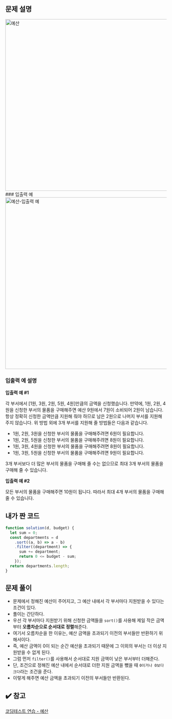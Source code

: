 ## 문제 설명

<img width="537" alt="예산" src="https://user-images.githubusercontent.com/47416686/116362108-aa15ed80-a83c-11eb-99c1-c71342d57e6d.png">
### 입출력 예

<img width="537" alt="예산-입출력 예" src="https://user-images.githubusercontent.com/47416686/116362178-bdc15400-a83c-11eb-8b28-d5d24afae626.png">

### 입출력 예 설명

**입출력 예 #1**

각 부서에서 [1원, 3원, 2원, 5원, 4원]만큼의 금액을 신청했습니다. 만약에, 1원, 2원, 4원을 신청한 부서의 물품을 구매해주면 예산 9원에서 7원이 소비되어 2원이 남습니다. 항상 정확히 신청한 금액만큼 지원해 줘야 하므로 남은 2원으로 나머지 부서를 지원해 주지 않습니다. 위 방법 외에 3개 부서를 지원해 줄 방법들은 다음과 같습니다.

- 1원, 2원, 3원을 신청한 부서의 물품을 구매해주려면 6원이 필요합니다.
- 1원, 2원, 5원을 신청한 부서의 물품을 구매해주려면 8원이 필요합니다.
- 1원, 3원, 4원을 신청한 부서의 물품을 구매해주려면 8원이 필요합니다.
- 1원, 3원, 5원을 신청한 부서의 물품을 구매해주려면 9원이 필요합니다.

3개 부서보다 더 많은 부서의 물품을 구매해 줄 수는 없으므로 최대 3개 부서의 물품을 구매해 줄 수 있습니다.

**입출력 예 #2**

모든 부서의 물품을 구매해주면 10원이 됩니다. 따라서 최대 4개 부서의 물품을 구매해 줄 수 있습니다.

## 내가 짠 코드

```jsx
function solution(d, budget) {
  let sum = 0;
  const departments = d
    .sort((a, b) => a - b)
    .filter((department) => {
      sum += department;
      return 0 <= budget - sum;
    });
  return departments.length;
}
```

## 문제 풀이

- 문제에서 정해진 예산이 주어지고, 그 예산 내에서 각 부서마다 지원받을 수 있다는 조건이 있다.
- 풀이는 간단하다.
- 우선 각 부서마다 지원받기 위해 신청한 금액들을 `sort()`를 사용해 제일 작은 금액부터 **오름차순으로 순서대로 정렬**해준다.
- 여기서 오름차순을 한 이유는, 예산 금액을 초과되기 이전의 부서들만 반환하기 위해서이다.
- 즉, 예산 금액이 0이 되는 순간 예산을 초과되기 때문에 그 이외의 부서는 더 이상 지원받을 수 없게 된다.
- 그럼 먼저 `filter()`를 사용해서 순서대로 지원 금액이 낮은 부서부터 더해준다.
- 단, 조건으로 정해진 예산 내에서 순서대로 더한 지원 금액을 뺐을 때 `0이거나 0보다 크다`라는 조건을 준다.
- 이렇게 해주면 예산 금액을 초과되기 이전의 부서들만 반환된다.

## ✔️ 참고

[코딩테스트 연습 - 예산](https://programmers.co.kr/learn/courses/30/lessons/12982)

